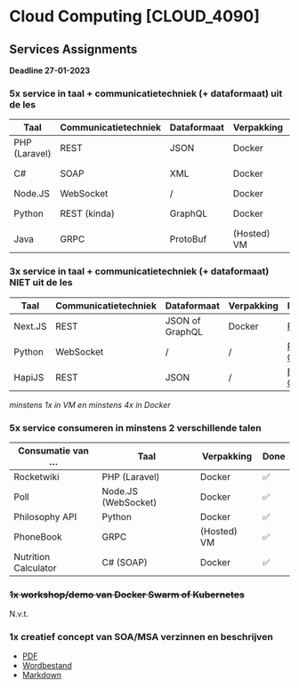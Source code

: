 # Cloud Computing [CLOUD_4090]
## Services Assignments

**Deadline 27-01-2023**

### 5x service in taal + communicatietechniek (+ dataformaat) uit de les

| Taal | Communicatietechniek | Dataformaat | Verpakking | Implementatie | Done |
| --- | --- | --- | --- | --- | --- |
| PHP (Laravel) | REST | JSON | Docker | [Rocket Wiki](https://github.com/SimonWilmotsIIW/rocketwiki_laravel_rest_docker) | ✅ |
| C# | SOAP | XML | Docker | [Nutrition Calculator](https://github.com/SimonWilmotsIIW/nutritioncalculator_csharp_soap_docker) | ✅ |
| Node.JS | WebSocket | / | Docker | [Poll App](https://github.com/SimonWilmotsIIW/pollapp_nodejs_websocket_docker) | ✅ |
| Python | REST (kinda) | GraphQL | Docker | [Philosophy API](https://github.com/SimonWilmotsIIW/philosophyapi_python_graphql_docker) | ✅ |
| Java | GRPC | ProtoBuf | (Hosted) VM | [PhoneBook](https://github.com/SimonWilmotsIIW/phonebook_java_grpc_vm) | ✅ |

### 3x service in taal + communicatietechniek (+ dataformaat) NIET uit de les

| Taal | Communicatietechniek | Dataformaat | Verpakking | Implementatie | Done |
| --- | --- | --- | --- | --- | --- |
| Next.JS | REST | JSON of GraphQL | Docker | [Planet API](https://github.com/SimonWilmotsIIW/planetapi_nextjs) | ✅ |
| Python | WebSocket | / | / | [Robot Communicator](https://github.com/SimonWilmotsIIW/robotcommunicator_python_websocket) | ✅ |
| HapiJS | REST | JSON | / | [Binary Converter](https://github.com/SimonWilmotsIIW/binaryconverter_hapi_docker) | ✅ |

*minstens 1x in VM en minstens 4x in Docker*

### 5x service consumeren in minstens 2 verschillende talen

| Consumatie van … | Taal | Verpakking | Done |
| --- | --- | --- | --- |
| Rocketwiki | PHP (Laravel) | Docker | ✅ |
| Poll | Node.JS (WebSocket) | Docker | ✅ |
| Philosophy API | Python | Docker | ✅ |
| PhoneBook | GRPC | (Hosted) VM | ✅ |
| Nutrition Calculator | C# (SOAP) | Docker | ✅ |


### ~~1x workshop/demo van Docker Swarm of Kubernetes~~
N.v.t.

### 1x creatief concept van SOA/MSA verzinnen en beschrijven
* [PDF](./creatief-concept_SOA-MSA.pdf)  
* [Wordbestand](./creatief-concept_SOA-MSA.docx)  
* [Markdown](./creatief-concept_SOA-MSA.md)  